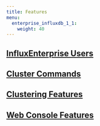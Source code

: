 ```yaml
---
title: Features
menu:
  enterprise_influxdb_1_1:
    weight: 40
---
```


## [InfluxEnterprise Users](/enterprise_influxdb/v1.1/features/users/)
## [Cluster Commands](/enterprise_influxdb/v1.1/features/cluster-commands/)
## [Clustering Features](/enterprise_influxdb/v1.1/features/clustering-features/)
## [Web Console Features](/enterprise_influxdb/v1.1/features/web-console-features/)
